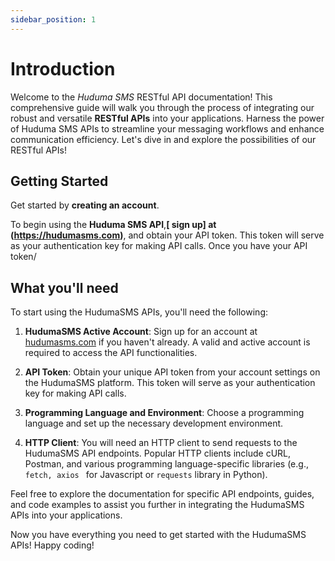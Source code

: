 ```yaml
---
sidebar_position: 1
---
```


# Introduction

Welcome to the *Huduma SMS*  RESTful API documentation! This comprehensive guide will walk you through the process of integrating our robust and versatile **RESTful APIs** into your applications. Harness the power of Huduma SMS APIs to streamline your messaging workflows and enhance communication efficiency. Let's dive in and explore the possibilities of our RESTful APIs!

## Getting Started

Get started by **creating an account**.

To begin using the **Huduma SMS API**,**[ sign up] at (https://hudumasms.com)**, and obtain your API token. This token will serve as your authentication key for making API calls. Once you have your API token/

## What you'll need

To start using the HudumaSMS APIs, you'll need the following:

1. **HudumaSMS Active Account**: Sign up for an account at [hudumasms.com](https://www.hudumasms.com) if you haven't already. A valid and active account is required to access the API functionalities.

2. **API Token**: Obtain your unique API token from your account settings on the HudumaSMS platform. This token will serve as your authentication key for making API calls.

3. **Programming Language and Environment**: Choose a programming language and set up the necessary development environment.

4. **HTTP Client**: You will need an HTTP client to send requests to the HudumaSMS API endpoints. Popular HTTP clients include cURL, Postman, and various programming language-specific libraries (e.g., `fetch, axios ` for Javascript or  `requests` library in Python).

Feel free to explore the documentation for specific API endpoints, guides, and code examples to assist you further in integrating the HudumaSMS APIs into your applications.

Now you have everything you need to get started with the HudumaSMS APIs! Happy coding!
